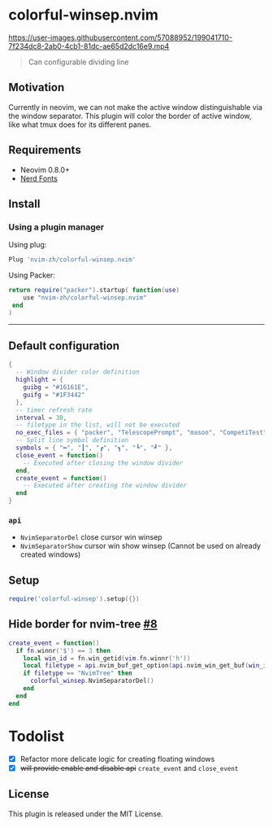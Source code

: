 # colorful-winsep.nvim

https://user-images.githubusercontent.com/57088952/199041710-7f234dc8-2ab0-4cb1-81dc-ae65d2dc16e9.mp4
> Can configurable dividing line

## Motivation

Currently in neovim, we can not make the active window distinguishable via the window separator.
This plugin will color the border of active window, like what tmux does for its different panes.

## Requirements

+ Neovim 0.8.0+
+ [Nerd Fonts](https://www.nerdfonts.com/)

## Install
### Using a plugin manager

Using plug:

```lua
Plug 'nvim-zh/colorful-winsep.nvim'
```

Using Packer:
```lua
return require("packer").startup( function(use)
 	use "nvim-zh/colorful-winsep.nvim"
 end
)
``` 

---
## Default configuration

```lua
{
  -- Window divider color definition
  highlight = {
    guibg = "#16161E",
    guifg = "#1F3442"
  },
  -- timer refresh rate
  interval = 30,
  -- filetype in the list, will not be executed
  no_exec_files = { "packer", "TelescopePrompt", "mason", "CompetiTest", "NvimTree" },
  -- Split line symbol definition
  symbols = { "━", "┃", "┏", "┓", "┗", "┛" },
  close_event = function()
    -- Executed after closing the window divider
  end,
  create_event = function()
    -- Executed after creating the window divider
  end
}
```

### `api`

- `NvimSeparatorDel` close cursor win winsep  
- `NvimSeparatorShow` cursor win show winsep (Cannot be used on already created windows)

## Setup

```lua
require('colorful-winsep').setup({})
```

##  Hide border for nvim-tree [#8](https://github.com/nvim-zh/colorful-winsep.nvim/issues/8)
```lua
create_event = function()
  if fn.winnr('$') == 3 then
    local win_id = fn.win_getid(vim.fn.winnr('h'))
    local filetype = api.nvim_buf_get_option(api.nvim_win_get_buf(win_id), 'filetype')
    if filetype == "NvimTree" then
      colorful_winsep.NvimSeparatorDel()
    end
  end
end
```

# Todolist
- [x] Refactor more delicate logic for creating floating windows
- [x] ~~will provide enable and disable api~~ `create_event` and `close_event`

## License
This plugin is released under the MIT License.
